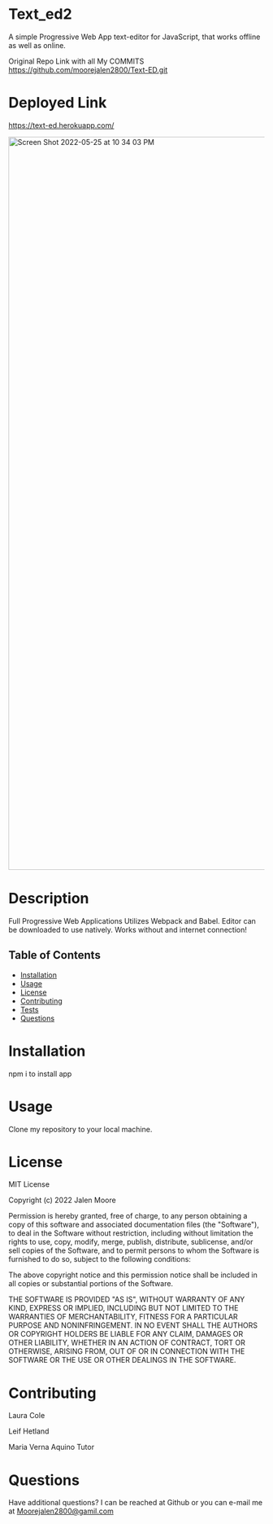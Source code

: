 # Text_ed2


A simple Progressive Web App text-editor for JavaScript, that works offline as well as online.

Original Repo Link with all My COMMITS
https://github.com/moorejalen2800/Text-ED.git


# Deployed Link

https://text-ed.herokuapp.com/

<img width="1440" alt="Screen Shot 2022-05-25 at 10 34 03 PM" src="https://user-images.githubusercontent.com/100977121/170403779-84e9b4cd-9805-4f6a-8388-0e0f60130f64.png">

# Description

Full Progressive Web Applications
Utilizes Webpack and Babel.
Editor can be downloaded to use natively.
Works without and internet connection!


## Table of Contents
  - [Installation](#installation)
  - [Usage](#usage)
  - [License](#license)
  - [Contributing](#contributing)
  - [Tests](#tests)
  - [Questions](#questions)

# Installation

npm i to install app

# Usage

Clone my repository to your local machine.

# License

MIT License

Copyright (c) 2022 Jalen Moore

Permission is hereby granted, free of charge, to any person obtaining a copy of this software and associated documentation files (the "Software"), to deal in the Software without restriction, including without limitation the rights to use, copy, modify, merge, publish, distribute, sublicense, and/or sell copies of the Software, and to permit persons to whom the Software is furnished to do so, subject to the following conditions:

The above copyright notice and this permission notice shall be included in all copies or substantial portions of the Software.

THE SOFTWARE IS PROVIDED "AS IS", WITHOUT WARRANTY OF ANY KIND, EXPRESS OR IMPLIED, INCLUDING BUT NOT LIMITED TO THE WARRANTIES OF MERCHANTABILITY, FITNESS FOR A PARTICULAR PURPOSE AND NONINFRINGEMENT. IN NO EVENT SHALL THE AUTHORS OR COPYRIGHT HOLDERS BE LIABLE FOR ANY CLAIM, DAMAGES OR OTHER LIABILITY, WHETHER IN AN ACTION OF CONTRACT, TORT OR OTHERWISE, ARISING FROM, OUT OF OR IN CONNECTION WITH THE SOFTWARE OR THE USE OR OTHER DEALINGS IN THE SOFTWARE.

# Contributing

Laura Cole

Leif Hetland

Maria Verna Aquino
Tutor

# Questions

Have additional questions? I can be reached at Github or you can e-mail me at Moorejalen2800@gamil.com
